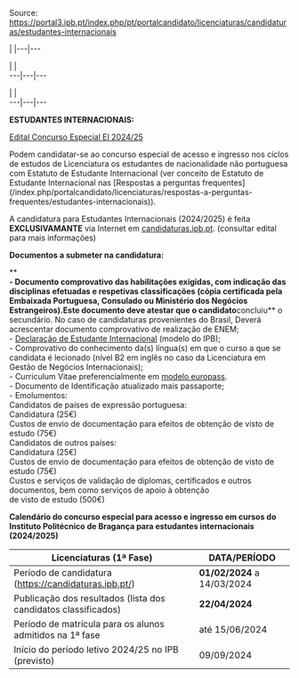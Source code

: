 Source: https://portal3.ipb.pt/index.php/pt/portalcandidato/licenciaturas/candidaturas/estudantes-internacionais

| |---|---  
  
| |   
---|---|---  
  
| |   
---|---|---  
  
  

**ESTUDANTES INTERNACIONAIS:**

[Edital Concurso Especial EI
2024/25](/uploads/sa/portalcandidato/2024_2025/Edital_001_2024Corrigido.pdf)[](/uploads/sa/portalcandidato/2024_2025/Edital_001_2024.pdf)

Podem candidatar-se ao concurso especial de acesso e ingresso nos ciclos de
estudos de Licenciatura os estudantes de nacionalidade não portuguesa com
Estatuto de Estudante Internacional (ver conceito de Estatuto de Estudante
Internacional nas [Respostas a perguntas
frequentes](/index.php/portalcandidato/licenciaturas/respostas-a-perguntas-
frequentes/estudantes-internacionais)).

A candidatura para Estudantes Internacionais (2024/2025) é feita
**EXCLUSIVAMANTE** via Internet em
[candidaturas.ipb.pt](http://candidaturas.ipb.pt). (consultar edital para mais
informações)

**Documentos a submeter na candidatura:**

**  
**\- Documento comprovativo das habilitações exigidas, com indicação das
disciplinas efetuadas e respetivas classificações (**cópia certificada pela
Embaixada Portuguesa, Consulado ou Ministério dos Negócios
Estrangeiros**).Este documento deve atestar que o candidato**concluiu** o
secundário. No caso de candidaturas provenientes do Brasil, Deverá acrescentar
documento comprovativo de realização de ENEM;  
\- [Declaração de Estudante
Internacional](/uploads/sa/portalcandidato/2024_2025/DeclaracaoEIv22425.pdf)
(modelo do IPB);  
\- Comprovativo do conhecimento da(s) língua(s) em que o curso a que se
candidata é lecionado (nível B2 em inglês no caso da Licenciatura em Gestão de
Negócios Internacionais);  
\- Curriculum Vitae preferencialmente em [modelo
europass](https://europass.cedefop.europa.eu/editors/pt/cv/compose).  
\- Documento de Identificação atualizado mais passaporte;  
\- Emolumentos:  
    Candidatos de países de expressão portuguesa:  
            Candidatura (25€)  
            Custos de envio de documentação para efeitos de obtenção de visto de estudo (75€)  
     Candidatos de outros países:  
            Candidatura (25€)  
            Custos de envio de documentação para efeitos de obtenção de visto de estudo (75€)  
            Custos e serviços de validação de diplomas, certificados e outros documentos, bem como serviços de apoio à obtenção  
            de visto de estudo (500€)    

**Calendário do concurso especial para acesso e ingresso em cursos   do
Instituto Politécnico de Bragança para estudantes internacionais (2024/2025)**

**Licenciaturas (1ª Fase)** |  **DATA/PERÍODO**  
---|---  
Período de candidatura (<https://candidaturas.ipb.pt/>) |  **01/02/2024** a 14/03/2024  
Publicação dos resultados (lista dos candidatos classificados) |  **22/04/2024**  
Período de matrícula para os alunos admitidos na 1ª fase |  até 15/06/2024  
Início do período letivo 2024/25 no IPB (previsto) |  09/09/2024  
  
  
  
